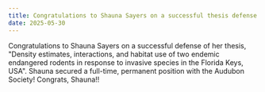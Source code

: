 ```yaml
---
title: Congratulations to Shauna Sayers on a successful thesis defense!
date: 2025-05-30
---
```


Congratulations to Shauna Sayers on a successful defense of her thesis, "Density estimates, interactions, and habitat use of two endemic endangered rodents in response to invasive species in the Florida Keys, USA". Shauna secured a full-time, permanent position with the Audubon Society! Congrats, Shauna!!
